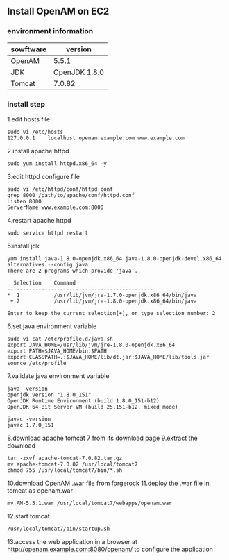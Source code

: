 ## Install OpenAM on EC2

### environment information
| sowftware | version |
|-----------|---------|
| OpenAM | 5.5.1|
|JDK | OpenJDK 1.8.0 |
|Tomcat |7.0.82 |

### install step
1.edit hosts file

```
sudo vi /etc/hosts
127.0.0.1    localhost openam.example.com www.example.com
```

2.install apache httpd

```
sudo yum install httpd.x86_64 -y
```

3.edit httpd configure file

```
sudo vi /etc/httpd/conf/httpd.conf
grep 8000 /path/to/apache/conf/httpd.conf
Listen 8000
ServerName www.example.com:8000
```

4.restart apache httpd

```
sudo service httpd restart
```

5.install jdk

```
yum install java-1.8.0-openjdk.x86_64 java-1.8.0-openjdk-devel.x86_64
alternatives --config java
There are 2 programs which provide 'java'.

  Selection    Command
-----------------------------------------------
*  1           /usr/lib/jvm/jre-1.7.0-openjdk.x86_64/bin/java
 + 2           /usr/lib/jvm/jre-1.8.0-openjdk.x86_64/bin/java

Enter to keep the current selection[+], or type selection number: 2
```

6.set java environment variable

```
sudo vi cat /etc/profile.d/java.sh
export JAVA_HOME=/usr/lib/jvm/jre-1.8.0-openjdk.x86_64
export PATH=$JAVA_HOME/bin:$PATH 
export CLASSPATH=.:$JAVA_HOME/lib/dt.jar:$JAVA_HOME/lib/tools.jar
source /etc/profile
```

7.validate java environment variable

```
java -version
openjdk version "1.8.0_151"
OpenJDK Runtime Environment (build 1.8.0_151-b12)
OpenJDK 64-Bit Server VM (build 25.151-b12, mixed mode)

javac -version
javac 1.7.0_151
```

8.download apache tomcat 7 from its [download page](http://tomcat.apache.org/download-70.cgi)
9.extract the download

```
tar -zxvf apache-tomcat-7.0.82.tar.gz
mv apache-tomcat-7.0.82 /usr/local/tomcat7
chmod 755 /usr/local/tomcat7/bin/*.sh
```

10.download OpenAM .war file from [forgerock](http://www.forgerock.com/)
11.deploy the .war file in tomcat as openam.war

```
mv AM-5.5.1.war /usr/local/tomcat7/webapps/openam.war
```

12.start tomcat

```
/usr/local/tomcat7/bin/startup.sh
```

13.access the web application in a browser at http://openam.example.com:8080/openam/ to configure the application


